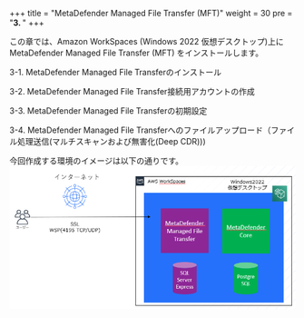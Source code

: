 +++
title = "MetaDefender Managed File Transfer (MFT)"
weight = 30
pre = "<b>3. </b>"
+++

この章では、Amazon WorkSpaces (Windows 2022 仮想デスクトップ)上に MetaDefender Managed File Transfer (MFT) をインストールします。

3-1.  MetaDefender Managed File Transferのインストール

3-2.  MetaDefender Managed File Transfer接続用アカウントの作成

3-3.  MetaDefender Managed File Transferの初期設定

3-4.  MetaDefender Managed File Transferへのファイルアップロード（ファイル処理送信(マルチスキャンおよび無害化(Deep CDR)))


今回作成する環境のイメージは以下の通りです。
![](/images/lab2/Kiosk000.PNG)